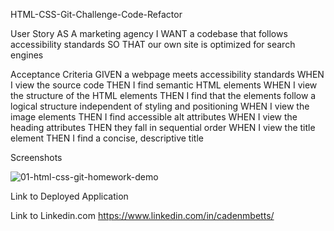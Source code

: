 HTML-CSS-Git-Challenge-Code-Refactor

User Story
AS A marketing agency
I WANT a codebase that follows accessibility standards
SO THAT our own site is optimized for search engines

Acceptance Criteria
GIVEN a webpage meets accessibility standards
WHEN I view the source code
THEN I find semantic HTML elements
WHEN I view the structure of the HTML elements
THEN I find that the elements follow a logical structure independent of styling and positioning
WHEN I view the image elements
THEN I find accessible alt attributes
WHEN I view the heading attributes
THEN they fall in sequential order
WHEN I view the title element
THEN I find a concise, descriptive title

Screenshots

![01-html-css-git-homework-demo](https://github.com/cadenbetts1/HTML-CSS-Git-Challenge-Code-Refactor/assets/132243976/65acad76-959c-4a07-aade-ea79ef32d175)


Link to Deployed Application

Link to Linkedin.com
https://www.linkedin.com/in/cadenmbetts/
